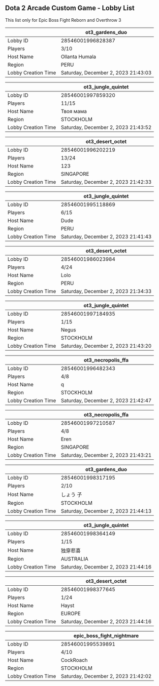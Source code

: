 ## Dota 2 Arcade Custom Game - Lobby List

This list only for Epic Boss Fight Reborn and Overthrow 3

|  | ot3_gardens_duo |
| ------ | ------ |
| Lobby ID | 28546001996828387 |
| Players | 3/10 |
| Host Name | Ollanta Humala |
| Region | PERU |
| Lobby Creation Time | Saturday, December 2, 2023 21:43:03 |


|  | ot3_jungle_quintet |
| ------ | ------ |
| Lobby ID | 28546001997859320 |
| Players | 11/15 |
| Host Name | Твоя мама |
| Region | STOCKHOLM |
| Lobby Creation Time | Saturday, December 2, 2023 21:43:52 |


|  | ot3_desert_octet |
| ------ | ------ |
| Lobby ID | 28546001996202219 |
| Players | 13/24 |
| Host Name | 123 |
| Region | SINGAPORE |
| Lobby Creation Time | Saturday, December 2, 2023 21:42:33 |


|  | ot3_jungle_quintet |
| ------ | ------ |
| Lobby ID | 28546001995118869 |
| Players | 6/15 |
| Host Name | Dude |
| Region | PERU |
| Lobby Creation Time | Saturday, December 2, 2023 21:41:43 |


|  | ot3_desert_octet |
| ------ | ------ |
| Lobby ID | 28546001986023984 |
| Players | 4/24 |
| Host Name | Lolo |
| Region | PERU |
| Lobby Creation Time | Saturday, December 2, 2023 21:34:33 |


|  | ot3_jungle_quintet |
| ------ | ------ |
| Lobby ID | 28546001997184935 |
| Players | 1/15 |
| Host Name | Negus |
| Region | STOCKHOLM |
| Lobby Creation Time | Saturday, December 2, 2023 21:43:20 |


|  | ot3_necropolis_ffa |
| ------ | ------ |
| Lobby ID | 28546001996482343 |
| Players | 4/8 |
| Host Name | q |
| Region | STOCKHOLM |
| Lobby Creation Time | Saturday, December 2, 2023 21:42:47 |


|  | ot3_necropolis_ffa |
| ------ | ------ |
| Lobby ID | 28546001997210587 |
| Players | 4/8 |
| Host Name | Eren |
| Region | SINGAPORE |
| Lobby Creation Time | Saturday, December 2, 2023 21:43:21 |


|  | ot3_gardens_duo |
| ------ | ------ |
| Lobby ID | 28546001998317195 |
| Players | 2/10 |
| Host Name | しょう 子 |
| Region | STOCKHOLM |
| Lobby Creation Time | Saturday, December 2, 2023 21:44:13 |


|  | ot3_jungle_quintet |
| ------ | ------ |
| Lobby ID | 28546001998364149 |
| Players | 1/15 |
| Host Name | 独穿悲喜 |
| Region | AUSTRALIA |
| Lobby Creation Time | Saturday, December 2, 2023 21:44:16 |


|  | ot3_desert_octet |
| ------ | ------ |
| Lobby ID | 28546001998377645 |
| Players | 1/24 |
| Host Name | Hayst |
| Region | EUROPE |
| Lobby Creation Time | Saturday, December 2, 2023 21:44:16 |


|  | epic_boss_fight_nightmare |
| ------ | ------ |
| Lobby ID | 28546001995539891 |
| Players | 4/10 |
| Host Name | CockRoach |
| Region | STOCKHOLM |
| Lobby Creation Time | Saturday, December 2, 2023 21:42:02 |


